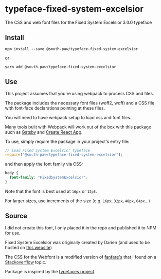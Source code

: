 # typeface-fixed-system-excelsior

The CSS and web font files for the Fixed System Excelsior 3.0.0 typeface

## Install

`npm install --save @south-paw/typeface-fixed-system-excelsior`

or

`yarn add @south-paw/typeface-fixed-system-excelsior`

## Use

This project assumes that you're using webpack to process CSS and files.

The package includes the necessary font files (woff2, woff) and a CSS file with font-face declarations pointing at these files.

You will need to have webpack setup to load css and font files.

Many tools built with Webpack will work out of the box with this package such as [Gatsby](https://github.com/gatsbyjs/gatsby) and [Create React App](https://github.com/facebook/create-react-app).

To use, simply require the package in your project's entry file:

```js
// Load Fixed System Excelsior typeface
require("@south-paw/typeface-fixed-system-excelsior");
```

and then apply the font family via CSS:

```css
body {
  font-family: "FixedSystemExcelsior";
}
```

Note that the font is best used at `16px` or `12pt`.

For larger sizes, use increments of the size (e.g. `16px`, `32px`, `48px`, `64px`...)

## Source

I did not create this font, I only placed it in the repo and published it to NPM for use.

Fixed System Excelsior was originally created by Darien (and used to be hosted on [this website](http://www.fixedsysexcelsior.com/contact.htm))

The CSS for the Webfont is a modified version of [fanfare's](http://stackoverflow.com/a/16973177) that I found on a [Stackoverflow](http://stackoverflow.com/questions/3689426/fixedsys-terminal-fonts) topic.

Package is inspired by the [typefaces project](https://github.com/KyleAMathews/typefaces).
